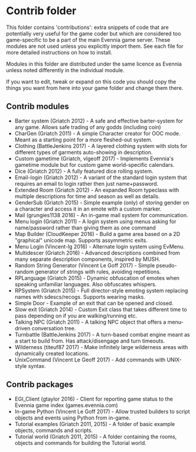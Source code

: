 
# Contrib folder

This folder contains 'contributions': extra snippets of code that are
potentially very useful for the game coder but which are considered
too game-specific to be a part of the main Evennia game server.  These
modules are not used unless you explicitly import them. See each file
for more detailed instructions on how to install.

Modules in this folder are distributed under the same licence as
Evennia unless noted differently in the individual module.

If you want to edit, tweak or expand on this code you should copy the
things you want from here into your game folder and change them there.

## Contrib modules

* Barter system (Griatch 2012) - A safe and effective barter-system
  for any game. Allows safe trading of any godds (including coin)
* CharGen (Griatch 2011) - A simple Character creator for OOC mode.
  Meant as a starting point for a more fleshed-out system.
* Clothing (BattleJenkins 2017) - A layered clothing system with
  slots for different types of garments auto-showing in description.
* Custom gametime (Griatch, vlgeoff 2017) - Implements Evennia's
  gametime module but for custom game world-specific calendars.
* Dice (Griatch 2012) - A fully featured dice rolling system.
* Email-login (Griatch 2012) - A variant of the standard login system
  that requires an email to login rather then just name+password.
* Extended Room (Griatch 2012) - An expanded Room typeclass with
  multiple descriptions for time and season as well as details.
* GenderSub (Griatch 2015) - Simple example (only) of storing gender
  on a character and access it in an emote with a custom marker.
* Mail (grungies1138 2016) - An in-game mail system for communication.
* Menu login (Griatch 2011) - A login system using menus asking
  for name/password rather than giving them as one command
* Map Builder (CloudKeeper 2016) - Build a game area based on a 2D
  "graphical" unicode map. Supports assymmetric exits.
* Menu Login (Vincent-lg 2016) - Alternate login system using EvMenu.
* Multidescer (Griatch 2016) - Advanced descriptions combined from
  many separate description components, inspired by MUSH.
* Random String Generator (Vincent Le Goff 2017) - Simple pseudo-random
  generator of strings with rules, avoiding repetitions.
* RPLanguage (Griatch 2015) - Dynamic obfuscation of emotes when
  speaking unfamiliar languages. Also obfuscates whispers.
* RPSystem (Griatch 2015) - Full director-style emoting system
  replacing names with sdescs/recogs. Supports wearing masks.
* Simple Door - Example of an exit that can be opened and closed.
* Slow exit (Griatch 2014) - Custom Exit class that takes different
  time to pass depending on if you are walking/running etc.
* Talking NPC (Griatch 2011) - A talking NPC object that offers a
  menu-driven conversation tree.
* Turnbattle (BattleJenkins 2017) - A turn-based combat engine meant
  as a start to build from. Has attack/disengage and turn timeouts.
* Wilderness (titeuf87 2017) - Make infinitely large wilderness areas
  with dynamically created locations.
* UnixCommand (Vincent Le Geoff 2017) - Add commands with UNIX-style syntax.

## Contrib packages

* EGI_Client (gtaylor 2016) - Client for reporting game status
  to the Evennia game index (games.evennia.com)
* In-game Python (Vincent Le Goff 2017) - Allow trusted builders to script
  objects and events using Python from in-game.
* Tutorial examples (Griatch 2011, 2015) - A folder of basic
  example objects, commands and scripts.
* Tutorial world (Griatch 2011, 2015) - A folder containing the
  rooms, objects and commands for building the Tutorial world.
